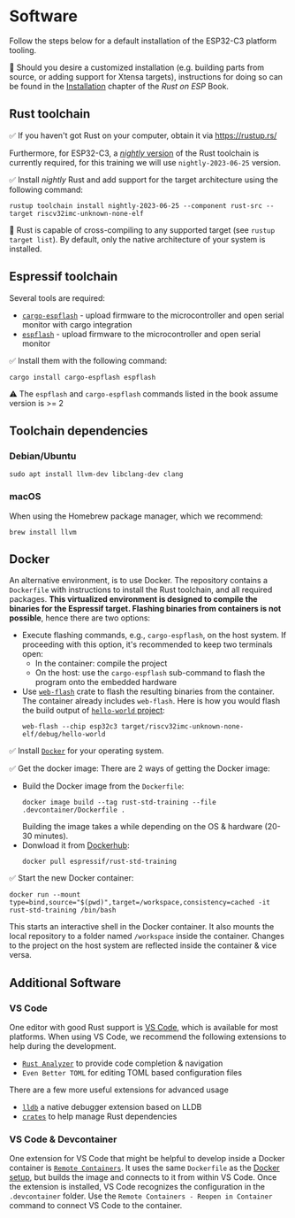 # Software

Follow the steps below for a default installation of the ESP32-C3 platform tooling.

🔎 Should you desire a customized installation (e.g. building parts from source, or adding support for Xtensa targets), instructions for doing so can be found in the [Installation](https://esp-rs.github.io/book/installation/index.html) chapter of the *Rust on ESP* Book.

## Rust toolchain

✅ If you haven't got Rust on your computer, obtain it via <https://rustup.rs/>

Furthermore, for ESP32-C3, a [*nightly* version](https://rust-lang.github.io/rustup/concepts/channels.html#working-with-nightly-rust) of the Rust toolchain is currently required, for this training we will use `nightly-2023-06-25` version.

✅ Install *nightly* Rust and add support for the target architecture using the following command:

```console
rustup toolchain install nightly-2023-06-25 --component rust-src --target riscv32imc-unknown-none-elf
```

🔎 Rust is capable of cross-compiling to any supported target (see `rustup target list`). By default, only the native architecture of your system is installed.

## Espressif toolchain

Several tools are required:
- [`cargo-espflash`](https://github.com/esp-rs/espflash/tree/main/cargo-espflash) - upload firmware to the microcontroller and open serial monitor with cargo integration
- [`espflash`](https://github.com/esp-rs/espflash/tree/main/espflash) - upload firmware to the microcontroller and open serial monitor

✅ Install them with the following command:

```console
cargo install cargo-espflash espflash
```

⚠️ The `espflash` and `cargo-espflash` commands listed in the book assume version is >= 2

## Toolchain dependencies

### Debian/Ubuntu

```console
sudo apt install llvm-dev libclang-dev clang
```
### macOS

When using the Homebrew package manager, which we recommend:
```console
brew install llvm
```

## Docker

An alternative environment, is to use Docker. The repository contains a `Dockerfile`
with instructions to install the Rust toolchain, and all required packages. **This virtualized environment is designed
to compile the binaries for the Espressif target. Flashing binaries from containers is not possible**, hence there are two options:
- Execute flashing commands, e.g., `cargo-espflash`, on the host system. If proceeding with this option, it's recommended to keep two terminals open:
    - In the container: compile the project
    - On the host: use the `cargo-espflash` sub-command to flash the program onto the embedded hardware
- Use [`web-flash`](https://github.com/esp-rs/esp-web-flash-server) crate to flash the resulting binaries from the container. The container already includes `web-flash`. Here is how you would flash the build output of [`hello-world` project](./02_4_hello-world.md):
   ```console
   web-flash --chip esp32c3 target/riscv32imc-unknown-none-elf/debug/hello-world
   ```

✅ Install [`Docker`](https://docs.docker.com/get-docker/) for your operating system.

✅ Get the docker image: There are 2 ways of getting the Docker image:
- Build the Docker image from the `Dockerfile`:
    ```console
    docker image build --tag rust-std-training --file .devcontainer/Dockerfile .
    ```
    Building the image takes a while depending on the OS & hardware (20-30 minutes).
- Donwload it from [Dockerhub](https://hub.docker.com/r/espressif/rust-std-training):
    ```console
    docker pull espressif/rust-std-training
    ```
✅ Start the new Docker container:
```console
docker run --mount type=bind,source="$(pwd)",target=/workspace,consistency=cached -it rust-std-training /bin/bash
```

This starts an interactive shell in the Docker container. It also mounts the local repository to a folder
named `/workspace` inside the container. Changes to the project on the host system are reflected inside the container & vice versa.

## Additional Software

### VS Code

One editor with good Rust support is [VS Code](https://code.visualstudio.com/), which is available for most platforms.
When using VS Code, we recommend the following extensions to help during the development.

* [`Rust Analyzer`](https://rust-analyzer.github.io/) to provide code completion & navigation
* `Even Better TOML` for editing TOML based configuration files

There are a few more useful extensions for advanced usage

* [`lldb`](https://github.com/vadimcn/vscode-lldb) a native debugger extension based on LLDB
* [`crates`](https://github.com/serayuzgur/crates) to help manage Rust dependencies

### VS Code & Devcontainer

One extension for VS Code that might be helpful to develop inside a Docker container is [`Remote Containers`](https://github.com/Microsoft/vscode-remote-release).
It uses the same `Dockerfile` as the [Docker setup](#docker), but builds the image and connects to it from within VS Code.
Once the extension is installed, VS Code recognizes the configuration in the `.devcontainer` folder. Use the `Remote Containers - Reopen in Container` command to connect VS Code to the container.
